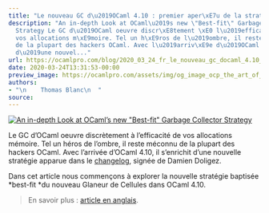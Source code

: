 ```yaml
---
title: "Le nouveau GC d\u2019OCaml 4.10 : premier aper\xE7u de la strat\xE9gie best-fit "
description: "An in-depth Look at OCaml\u2019s new \"Best-fit\" Garbage Collector
  Strategy Le GC d\u2019OCaml oeuvre discr\xE8tement \xE0 l\u2019efficacit\xE9 de
  vos allocations m\xE9moire. Tel un h\xE9ros de l\u2019ombre, il reste m\xE9connu
  de la plupart des hackers OCaml. Avec l\u2019arriv\xE9e d\u2019OCaml 4.10, il s\u2019enrichit
  d\u2019une nouvel..."
url: https://ocamlpro.com/blog/2020_03_24_fr_le_nouveau_gc_docaml_4.10_premier_apercu_de_la_strategie_best_fit
date: 2020-03-24T13:31:53-00:00
preview_image: https://ocamlpro.com/assets/img/og_image_ocp_the_art_of_prog.png
authors:
- "\n    Thomas Blanc\n  "
source:
---
```


<p><a href="https://ocamlpro.com/blog/2020_03_23_in_depth_look_at_best_fit_gc"><img src="https://ocamlpro.com/blog/assets/img/logo_round_ocaml_search.png" alt="An in-depth Look at OCaml’s new &quot;Best-fit&quot; Garbage Collector Strategy"></a></p>
<p>Le GC d’OCaml oeuvre discrètement à l’efficacité de vos allocations mémoire. Tel un héros de l’ombre, il reste méconnu de la plupart des
hackers OCaml. Avec l’arrivée d’OCaml 4.10, il s’enrichit d’une nouvelle stratégie apparue dans le <a href="https://ocaml.org/releases/4.10.0.html#Changes">changelog</a>, signée de Damien Doligez.</p>
<p>Dans cet article nous commençons à explorer la nouvelle stratégie baptisée *best-fit *du nouveau Glaneur de Cellules dans OCaml 4.10.</p>
<blockquote>
<p>En savoir plus : <a href="https://ocamlpro.com/2020/03/23/ocaml-new-best-fit-garbage-collector/">article en anglais</a>.</p>
</blockquote>


